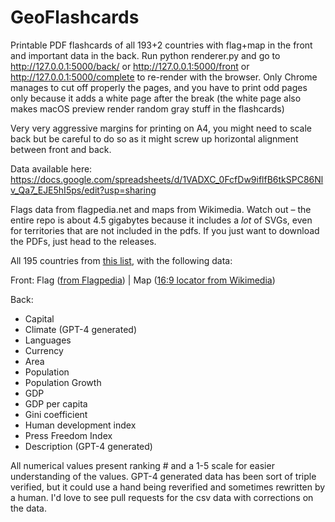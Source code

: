 # GeoFlashcards
 Printable PDF flashcards of all 193+2 countries with flag+map in the front and important data in the back.
 Run python renderer.py and go to http://127.0.0.1:5000/back/ or http://127.0.0.1:5000/front or http://127.0.0.1:5000/complete to re-render with the browser. 
 Only Chrome manages to cut off properly the pages, and you have to print odd pages only because it adds a white page after the break (the white page also makes macOS preview render random gray stuff in the flashcards)
 
 Very very aggressive margins for printing on A4, you might need to scale back but be careful to do so as it might screw up horizontal alignment between front and back. 
 
 Data available here:
 https://docs.google.com/spreadsheets/d/1VADXC_0FcfDw9iflfB6tkSPC86Nlv_Qa7_EJE5hI5ps/edit?usp=sharing
 
 Flags data from flagpedia.net and maps from Wikimedia. Watch out – the entire repo is about 4.5 gigabytes because it includes a *lot* of SVGs, even for territories that are not included in the pdfs.
 If you just want to download the PDFs, just head to the releases.

All 195 countries from [this list](https://en.wikipedia.org/wiki/List_of_countries_and_dependencies_by_population), with the following data:

Front:
Flag ([from Flagpedia](https://flagpedia.net/download/vector)) | Map ([16:9 locator from Wikimedia](https://commons.wikimedia.org/wiki/Category:SVG_locator_maps_of_countries_(16:9_regional_location_map_scheme))) 

Back:
- Capital
- Climate (GPT-4 generated)
- Languages
- Currency
- Area 
- Population 
- Population Growth
- GDP
- GDP per capita
- Gini coefficient
- Human development index
- Press Freedom Index
- Description (GPT-4 generated)

All numerical values present ranking # and a 1-5 scale for easier understanding of the values. 
GPT-4 generated data has been sort of triple verified, but it could use a hand being reverified and sometimes rewritten by a human. I'd love to see pull requests for the csv data with corrections on the data.
